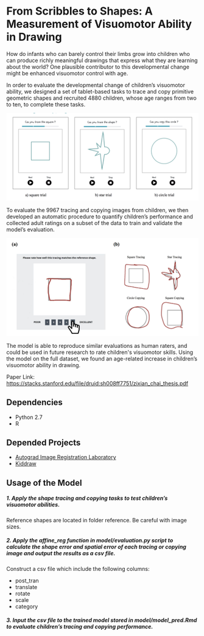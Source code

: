 # From Scribbles to Shapes: A Measurement of Visuomotor Ability in Drawing

How do infants who can barely control their limbs grow into children who can produce richly meaningful drawings that express what they are learning about the world? One plausible contributor to this developmental change might be enhanced visuomotor control with age. 

In order to evaluate the developmental change of children’s visuomotor ability, we designed a set of tablet-based tasks to trace and copy primitive geometric shapes and recruited 4880 children, whose age ranges from two to ten, to complete these tasks. 

![task](analysis/exp_task.png)

To evaluate the 9967 tracing and copying images from children, we then developed an automatic procedure to quantify children’s performance and collected adult ratings on a subset of the data to train and validate the model’s evaluation. 

![task](analysis/rating.png)

The model is able to reproduce similar evaluations as human raters, and could be used in future research to rate children's visuomotor skills. Using the model on the full dataset, we found an age-related increase in children’s visuomotor ability in drawing.

Paper Link: https://stacks.stanford.edu/file/druid:sh008ff7751/zixian_chai_thesis.pdf

## Dependencies
- Python 2.7
- R

## Depended Projects
- [Autograd Image Registration Laboratory](https://github.com/airlab-unibas/airlab)
- [Kiddraw](https://github.com/brialorelle/kiddraw)

## Usage of the Model

##### 1.  Apply the shape tracing and copying tasks to test children’s visuomotor abilities. 

Reference shapes are located in folder reference. Be careful with image sizes.

##### 2. Apply the affine_reg function in model/evaluation.py script to calculate the shape error and spatial error of each tracing or copying image and output the results as a csv file. 

Construct a csv file which include the following columns:
- post_tran
- translate
- rotate
- scale
- category

##### 3. Input the csv file to the trained model stored in model/model_pred.Rmd to evaluate children’s tracing and copying performance.
